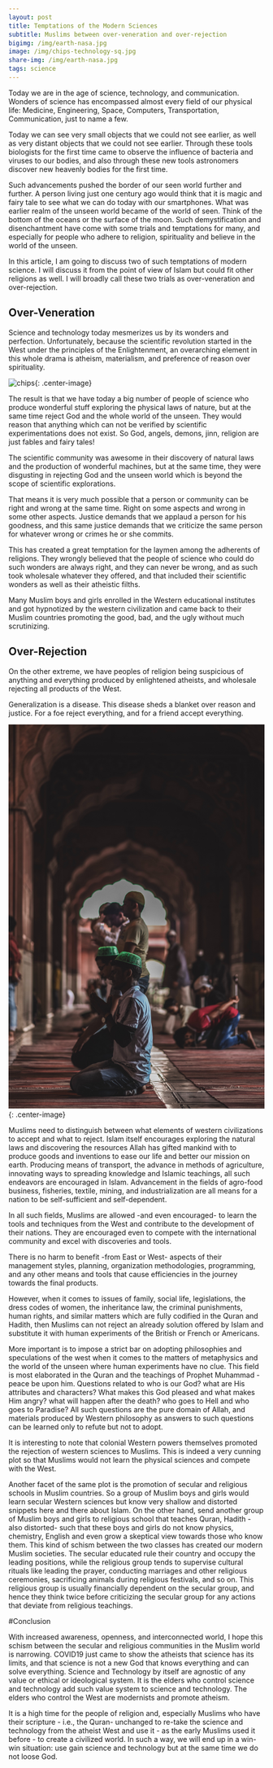 ```yaml
---
layout: post
title: Temptations of the Modern Sciences
subtitle: Muslims between over-veneration and over-rejection
bigimg: /img/earth-nasa.jpg
image: /img/chips-technology-sq.jpg
share-img: /img/earth-nasa.jpg
tags: science
---
```

Today we are in the age of science, technology, and communication. Wonders of science has encompassed almost every field of our physical life: Medicine, Engineering, Space, Computers, Transportation, Communication, just to name a few. 

Today we can see very small objects that we could not see earlier, as well as very distant objects that we could not see earlier. Through these tools biologists for the first time came to observe the influence of bacteria and viruses to our bodies, and also through these new tools astronomers discover new heavenly bodies for the first time. 

Such advancements pushed the border of our seen world further and further. A person living just one century ago would think that it is magic and fairy tale to see what we can do today with our smartphones. What was earlier realm of the unseen world became of the world of seen. Think of the bottom of the oceans or the surface of the moon. Such demystification and disenchantment have come with some trials and temptations for many, and especially for people who adhere to religion, spirituality and believe in the world of the unseen.  

In this article, I am going to discuss two of such temptations of modern science. I will discuss it from the point of view of Islam but could fit other religions as well. I will broadly call these two trials as over-veneration and over-rejection.

## Over-Veneration

Science and technology today mesmerizes us by its wonders and perfection. Unfortunately, because the scientific revolution started in the West under the principles of the Enlightenment, an overarching element in this whole drama is atheism, materialism, and preference of reason over spirituality. 

![chips](/img/chips-technology.jpg){: .center-image}

The result is that we have today a big number of people of science who produce wonderful stuff exploring the physical laws of nature, but at the same time reject God and the whole world of the unseen. They would reason that anything which can not be verified by scientific experimentations does not exist. So God, angels, demons, jinn, religion are just fables and fairy tales!

The scientific community was awesome in their discovery of natural laws and the production of wonderful machines, but at the same time, they were disgusting in rejecting God and the unseen world which is beyond the scope of scientific explorations. 

That means it is very much possible that a person or community can be right and wrong at the same time. Right on some aspects and wrong in some other aspects. Justice demands that we applaud a person for his goodness, and this same justice demands that we criticize the same person for whatever wrong or crimes he or she commits. 

This has created a great temptation for the laymen among the adherents of religions. They wrongly believed that the people of science who could do such wonders are always right, and they can never be wrong, and as such took wholesale whatever they offered, and that included their scientific wonders as well as their atheistic filths.

Many Muslim boys and girls enrolled in the Western educational institutes and got hypnotized by the western civilization and came back to their Muslim countries promoting the good, bad, and the ugly without much scrutinizing. 


## Over-Rejection

On the other extreme, we have peoples of religion being suspicious of anything and everything produced by enlightened atheists, and wholesale rejecting all products of the West. 

Generalization is a disease. This disease sheds a blanket over reason and justice. For a foe reject everything, and for a friend accept everything.  

![masjid](/img/masjid.jpg){: .center-image}

Muslims need to distinguish between what elements of western civilizations to accept and what to reject. Islam itself encourages exploring the natural laws and discovering the resources Allah has gifted mankind with to produce goods and inventions to ease our life and better our mission on earth. Producing means of transport, the advance in methods of agriculture, innovating ways to spreading knowledge and Islamic teachings, all such endeavors are encouraged in Islam. Advancement in the fields of agro-food business, fisheries, textile, mining, and industrialization are all means for a nation to be self-sufficient and self-dependent. 

In all such fields, Muslims are allowed -and even encouraged- to learn the tools and techniques from the West and contribute to the development of their nations. They are encouraged even to compete with the international community and excel with discoveries and tools. 

There is no harm to benefit -from East or West- aspects of their management styles, planning, organization methodologies, programming, and any other means and tools that cause efficiencies in the journey towards the final products.

However, when it comes to issues of family, social life, legislations, the dress codes of women, the inheritance law, the criminal punishments, human rights, and similar matters which are fully codified in the Quran and Hadith, then Muslims can not reject an already solution offered by Islam and substitute it with human experiments of the British or French or Americans.

More important is to impose a strict bar on adopting philosophies and speculations of the west when it comes to the matters of metaphysics and the world of the unseen where human experiments have no clue. This field is most elaborated in the Quran and the teachings of Prophet Muhammad -peace be upon him. Questions related to who is our God? what are His attributes and characters? What makes this God pleased and what makes Him angry? what will happen after the death? who goes to Hell and who goes to Paradise? All such questions are the pure domain of Allah, and materials produced by Western philosophy as answers to such questions can be learned only to refute but not to adopt. 

It is interesting to note that colonial Western powers themselves promoted the rejection of western sciences to Muslims. This is indeed a very cunning plot so that Muslims would not learn the physical sciences and compete with the West. 

Another facet of the same plot is the promotion of secular and religious schools in Muslim countries. So a group of Muslim boys and girls would learn secular Western sciences but know very shallow and distorted snippets here and there about Islam. On the other hand, send another group of Muslim boys and girls to religious school that teaches Quran, Hadith -also distorted- such that these boys and girls do not know physics, chemistry, English and even grow a skeptical view towards those who know them. This kind of schism between the two classes has created our modern Muslim societies. The secular educated rule their country and occupy the leading positions, while the religious group tends to supervise cultural rituals like leading the prayer, conducting marriages and other religious ceremonies, sacrificing animals during religious festivals, and so on. This religious group is usually financially dependent on the secular group, and hence they think twice before criticizing the secular group for any actions that deviate from religious teachings. 

#Conclusion 

With increased awareness, openness, and interconnected world, I hope this schism between the secular and religious communities in the Muslim world is narrowing. COVID19 just came to show the atheists that science has its limits, and that science is not a new God that knows everything and can solve everything. Science and Technology by itself are agnostic of any value or ethical or ideological system. It is the elders who control science and technology add such value system to science and technology. The elders who control the West are modernists and promote atheism. 

It is a high time for the people of religion and, especially Muslims who have their scripture - i.e., the Quran- unchanged to re-take the science and technology from the atheist West and use it - as the early Muslims used it before - to create a civilized world. In such a way, we will end up in a win-win situation: use gain science and technology but at the same time we do not loose God.